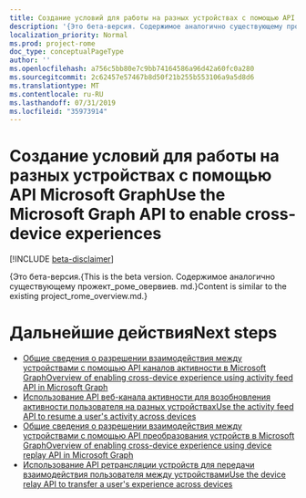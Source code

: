 ```yaml
---
title: Создание условий для работы на разных устройствах с помощью API Microsoft Graph
description: '{Это бета-версия. Содержимое аналогично существующему прожект_роме_овервиев. md.}'
localization_priority: Normal
ms.prod: project-rome
doc_type: conceptualPageType
author: ''
ms.openlocfilehash: a756c5bb80e7c9bb74164586a96d42a60fc0a280
ms.sourcegitcommit: 2c62457e57467b8d50f21b255b553106a9a5d8d6
ms.translationtype: MT
ms.contentlocale: ru-RU
ms.lasthandoff: 07/31/2019
ms.locfileid: "35973914"
---
```

# <a name="use-the-microsoft-graph-api-to-enable-cross-device-experiences"></a><span data-ttu-id="dae6a-104">Создание условий для работы на разных устройствах с помощью API Microsoft Graph</span><span class="sxs-lookup"><span data-stu-id="dae6a-104">Use the Microsoft Graph API to enable cross-device experiences</span></span>

[!INCLUDE [beta-disclaimer](../../includes/beta-disclaimer.md)]

<span data-ttu-id="dae6a-105">{Это бета-версия.</span><span class="sxs-lookup"><span data-stu-id="dae6a-105">{This is the beta version.</span></span> <span data-ttu-id="dae6a-106">Содержимое аналогично существующему прожект_роме_овервиев. md.}</span><span class="sxs-lookup"><span data-stu-id="dae6a-106">Content is similar to the existing project_rome_overview.md.}</span></span>

# <a name="next-steps"></a><span data-ttu-id="dae6a-107">Дальнейшие действия</span><span class="sxs-lookup"><span data-stu-id="dae6a-107">Next steps</span></span>

- [<span data-ttu-id="dae6a-108">Общие сведения о разрешении взаимодействия между устройствами с помощью API каналов активности в Microsoft Graph</span><span class="sxs-lookup"><span data-stu-id="dae6a-108">Overview of enabling cross-device experience using activity feed API in Microsoft Graph</span></span>](/graph/activity-feed-concept-overview)
- [<span data-ttu-id="dae6a-109">Использование API веб-канала активности для возобновления активности пользователя на разных устройствах</span><span class="sxs-lookup"><span data-stu-id="dae6a-109">Use the activity feed API to resume a user's activity across devices</span></span>](activity-feed-api-overview.md)
- [<span data-ttu-id="dae6a-110">Общие сведения о разрешении взаимодействия между устройствами с помощью API преобразования устройств в Microsoft Graph</span><span class="sxs-lookup"><span data-stu-id="dae6a-110">Overview of enabling cross-device experience using device replay API in Microsoft Graph</span></span>](/graph/device-relay-concept-overview)
- [<span data-ttu-id="dae6a-111">Использование API ретрансляции устройств для передачи взаимодействия пользователя между устройствами</span><span class="sxs-lookup"><span data-stu-id="dae6a-111">Use the device relay API to transfer a user's experience across devices</span></span>](device-relay-api-overview.md)
